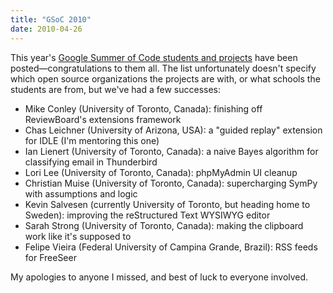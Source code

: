 ```yaml
---
title: "GSoC 2010"
date: 2010-04-26
---
```

This year's <a href="http://socghop.appspot.com/gsoc/program/list_projects/google/gsoc2010">Google Summer of Code students and projects</a> have been posted—congratulations to them all. The list unfortunately doesn't specify which open source organizations the projects are with, or what schools the students are from, but we've had a few successes:
<ul>
  <li>Mike Conley (University of Toronto, Canada): finishing off ReviewBoard's extensions framework</li>
  <li>Chas Leichner (University of Arizona, USA): a "guided replay" extension for IDLE (I'm mentoring this one)</li>
  <li>Ian Lienert (University of Toronto, Canada): a naive Bayes algorithm for classifying email in Thunderbird</li>
  <li>Lori Lee (University of Toronto, Canada): phpMyAdmin UI cleanup</li>
  <li>Christian Muise (University of Toronto, Canada): supercharging SymPy with assumptions and logic</li>
  <li>Kevin Salvesen (currently University of Toronto, but heading home to Sweden): improving the reStructured Text WYSIWYG editor</li>
  <li>Sarah Strong (University of Toronto, Canada): making the clipboard work like it's supposed to</li>
  <li>Felipe Vieira (Federal University of Campina Grande, Brazil): RSS feeds for FreeSeer</li>
</ul>
My apologies to anyone I missed, and best of luck to everyone involved.
